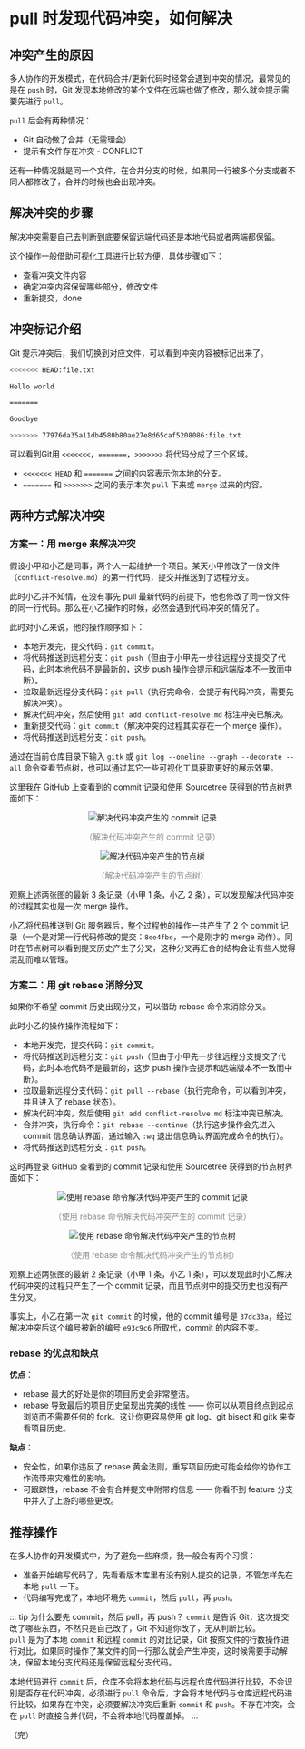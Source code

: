 # pull 时发现代码冲突，如何解决

## 冲突产生的原因

多人协作的开发模式，在代码合并/更新代码时经常会遇到冲突的情况，最常见的是在 `push` 时，Git 发现本地修改的某个文件在远端也做了修改，那么就会提示需要先进行 `pull`。

`pull` 后会有两种情况：

* Git 自动做了合并（无需理会）
* 提示有文件存在冲突 - CONFLICT

还有一种情况就是同一个文件，在合并分支的时候，如果同一行被多个分支或者不同人都修改了，合并的时候也会出现冲突。

## 解决冲突的步骤

解决冲突需要自己去判断到底要保留远端代码还是本地代码或者两端都保留。

这个操作一般借助可视化工具进行比较方便，具体步骤如下：

* 查看冲突文件内容
* 确定冲突内容保留哪些部分，修改文件
* 重新提交，done

## 冲突标记介绍

Git 提示冲突后，我们切换到对应文件，可以看到冲突内容被标记出来了。

```bash
<<<<<<< HEAD:file.txt

Hello world

=======

Goodbye

>>>>>>> 77976da35a11db4580b80ae27e8d65caf5208086:file.txt
```

可以看到Git用 `<<<<<<<`，`=======`，`>>>>>>>` 将代码分成了三个区域。

* `<<<<<<< HEAD` 和 `=======` 之间的内容表示你本地的分支。
* `=======` 和 `>>>>>>>` 之间的表示本次 `pull` 下来或 `merge` 过来的内容。

## 两种方式解决冲突

### 方案一：用 merge 来解决冲突

假设小甲和小乙是同事，两个人一起维护一个项目。某天小甲修改了一份文件（`conflict-resolve.md`）的第一行代码，提交并推送到了远程分支。

此时小乙并不知情，在没有事先 pull 最新代码的前提下，他也修改了同一份文件的同一行代码。那么在小乙操作的时候，必然会遇到代码冲突的情况了。

此时对小乙来说，他的操作顺序如下：

* 本地开发完，提交代码：`git commit`。
* 将代码推送到远程分支：`git push`（但由于小甲先一步往远程分支提交了代码，此时本地代码不是最新的，这步 push 操作会提示和远端版本不一致而中断）。
* 拉取最新远程分支代码：`git pull`（执行完命令，会提示有代码冲突，需要先解决冲突）。
* 解决代码冲突，然后使用 `git add conflict-resolve.md` 标注冲突已解决。
* 重新提交代码：`git commit`（解决冲突的过程其实存在一个 merge 操作）。
* 将代码推送到远程分支：`git push`。

通过在当前仓库目录下输入 `gitk` 或 `git log --oneline --graph --decorate --all` 命令查看节点树，也可以通过其它一些可视化工具获取更好的展示效果。

这里我在 GitHub 上查看到的 commit 记录和使用 Sourcetree 获得到的节点树界面如下：

<div style="text-align: center;">
  <img src="./assets/conflict-resolve-commits.png" alt="解决代码冲突产生的 commit 记录">
  <p style="text-align:center; color: #888;">（解决代码冲突产生的 commit 记录）</p>
</div>

<div style="text-align: center;">
  <img src="./assets/conflict-resolve-tree.png" alt="解决代码冲突产生的节点树">
  <p style="text-align:center; color: #888;">（解决代码冲突产生的节点树）</p>
</div>

观察上述两张图的最新 3 条记录（小甲 1 条，小乙 2 条），可以发现解决代码冲突的过程其实也是一次 merge 操作。

小乙将代码推送到 Git 服务器后，整个过程他的操作一共产生了 2 个 commit 记录（一个是对第一行代码修改的提交：`8ee4fbe`，一个是刚才的 merge 动作）。同时在节点树可以看到提交历史产生了分叉，这种分叉再汇合的结构会让有些人觉得混乱而难以管理。

### 方案二：用 git rebase 消除分叉

如果你不希望 commit 历史出现分叉，可以借助 rebase 命令来消除分叉。

此时小乙的操作操作流程如下：

* 本地开发完，提交代码：`git commit`。
* 将代码推送到远程分支：`git push`（但由于小甲先一步往远程分支提交了代码，此时本地代码不是最新的，这步 push 操作会提示和远端版本不一致而中断）。
* 拉取最新远程分支代码：`git pull --rebase`（执行完命令，可以看到冲突，并且进入了 rebase 状态）。
* 解决代码冲突，然后使用 `git add conflict-resolve.md` 标注冲突已解决。
* 合并冲突，执行命令：`git rebase --continue`（执行这步操作会先进入 commit 信息确认界面，通过输入 `:wq` 退出信息确认界面完成命令的执行）。
* 将代码推送到远程分支：`git push`。

这时再登录 GitHub 查看到的 commit 记录和使用 Sourcetree 获得到的节点树界面如下：

<div style="text-align: center;">
  <img src="./assets/conflict-resolve-using-rebase-commits.png" alt="使用 rebase 命令解决代码冲突产生的 commit 记录">
  <p style="text-align:center; color: #888;">（使用 rebase 命令解决代码冲突产生的 commit 记录）</p>
</div>

<div style="text-align: center;">
  <img src="./assets/conflict-resolve-using-rebase-tree.png" alt="使用 rebase 命令解决代码冲突产生的节点树">
  <p style="text-align:center; color: #888;">（使用 rebase 命令解决代码冲突产生的节点树）</p>
</div>

观察上述两张图的最新 2 条记录（小甲 1 条，小乙 1 条），可以发现此时小乙解决代码冲突的过程只产生了一个 commit 记录，而且节点树中的提交历史也没有产生分叉。

事实上，小乙在第一次 `git commit` 的时候，他的 commit 编号是 `37dc33a`，经过解决冲突后这个编号被新的编号 `e93c9c6` 所取代，commit 的内容不变。

### rebase 的优点和缺点

**优点**：

* rebase 最大的好处是你的项目历史会非常整洁。
* rebase 导致最后的项目历史呈现出完美的线性 —— 你可以从项目终点到起点浏览而不需要任何的 fork。这让你更容易使用 git log、git bisect 和 gitk 来查看项目历史。

**缺点**：

* 安全性，如果你违反了 rebase 黄金法则，重写项目历史可能会给你的协作工作流带来灾难性的影响。
* 可跟踪性，rebase 不会有合并提交中附带的信息 —— 你看不到 feature 分支中并入了上游的哪些更改。

## 推荐操作

在多人协作的开发模式中，为了避免一些麻烦，我一般会有两个习惯：

* 准备开始编写代码了，先看看版本库里有没有别人提交的记录，不管怎样先在本地 `pull` 一下。
* 代码编写完成了，本地环境先 `commit`，然后 `pull`，再 `push`。

::: tip 为什么要先 commit，然后 pull，再 push？
`commit` 是告诉 Git，这次提交改了哪些东西，不然只是自己改了，Git 不知道你改了，无从判断比较。  
`pull` 是为了本地 `commit` 和远程 `commit` 的对比记录，Git 按照文件的行数操作进行对比，如果同时操作了某文件的同一行那么就会产生冲突，这时候需要手动解决，保留本地分支代码还是保留远程分支代码。

本地代码进行 `commit` 后，仓库不会将本地代码与远程仓库代码进行比较，不会识别是否存在代码冲突，必须进行 `pull` 命令后，才会将本地代码与仓库远程代码进行比较，如果存在冲突，必须要解决冲突后重新 `commit` 和 `push`。不存在冲突，会在 `pull` 时直接合并代码，不会将本地代码覆盖掉。
:::

（完）
